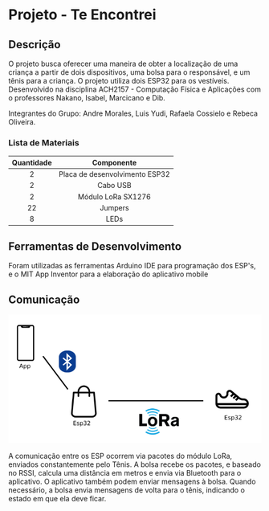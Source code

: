 # Projeto - Te Encontrei

## Descrição

O projeto busca oferecer uma maneira de obter a localização de uma criança a partir de dois dispositivos, uma bolsa para o responsável, e um tênis para a criança. O projeto utiliza dois ESP32 para os vestíveis. Desenvolvido na disciplina ACH2157 - Computação Física e Aplicações com o professores Nakano, Isabel, Marcicano e Dib.

Integrantes do Grupo: Andre Morales, Luis Yudi, Rafaela Cossielo e Rebeca Oliveira.

### Lista de Materiais

| Quantidade | Componente |
| :---: | :---: |
| 2 | Placa de desenvolvimento ESP32 |
| 2 | Cabo USB |
| 2 | Módulo LoRa SX1276 |
| 22 | Jumpers |
| 8 | LEDs |

## Ferramentas de Desenvolvimento

Foram utilizadas as ferramentas Arduino IDE para programação dos ESP's, e o MIT App Inventor para a elaboração do aplicativo mobile

## Comunicação

![modelo](/img/modelo.png)

A comunicação entre os ESP ocorrem via pacotes do módulo LoRa, enviados constantemente pelo Tênis. A bolsa recebe os pacotes, e baseado no RSSI, calcula uma distância em metros e envia via Bluetooth para o aplicativo. O aplicativo também podem enviar mensagens à bolsa. 
Quando necessário, a bolsa envia mensagens de volta para o tênis, indicando o estado em que ela deve ficar.
